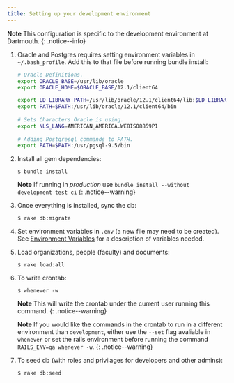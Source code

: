 ```yaml
---
title: Setting up your development environment
---
```


**Note** This configuration is specific to the development environment at Dartmouth.
{: .notice--info}

1. Oracle and Postgres requires setting environment variables in `~/.bash_profile`. Add this to that file before running bundle install:

   ``` bash
   # Oracle Definitions.
   export ORACLE_BASE=/usr/lib/oracle
   export ORACLE_HOME=$ORACLE_BASE/12.1/client64

   export LD_LIBRARY_PATH=/usr/lib/oracle/12.1/client64/lib:$LD_LIBRARY_PATH
   export PATH=$PATH:/usr/lib/oracle/12.1/client64/bin
    
   # Sets Characters Oracle is using.
   export NLS_LANG=AMERICAN_AMERICA.WE8ISO8859P1
    
   # Adding Postgresql commands to PATH.
   export PATH=$PATH:/usr/pgsql-9.5/bin
   ```

2. Install all gem dependencies:

   ```shell
   $ bundle install
   ```
   **Note** If running in *production* use `bundle install --without development test ci`
   {: .notice--warning}

3. Once everything is installed, sync the db:

   ```
   $ rake db:migrate
   ```

4. Set environment variables in `.env` (a new file may need to be created). See [Environment Variables](environment_variables) for a description of variables needed.

5. Load organizations, people (faculty) and documents:

   ```
   $ rake load:all
   ```
   
6. To write crontab:

   ```
   $ whenever -w
   ```
   
   **Note** This will write the crontab under the current user running this command. 
   {: .notice--warning}

   **Note** If you would like the commands in the crontab to run in a different environment than `development`, either use the `--set` flag avaliable in `whenever` or set the rails environment before running the command `RAILS_ENV=qa whenever -w`.
   {: .notice--warning}

7. To seed db (with roles and privilages for developers and other admins):

   ```
   $ rake db:seed
   ```
